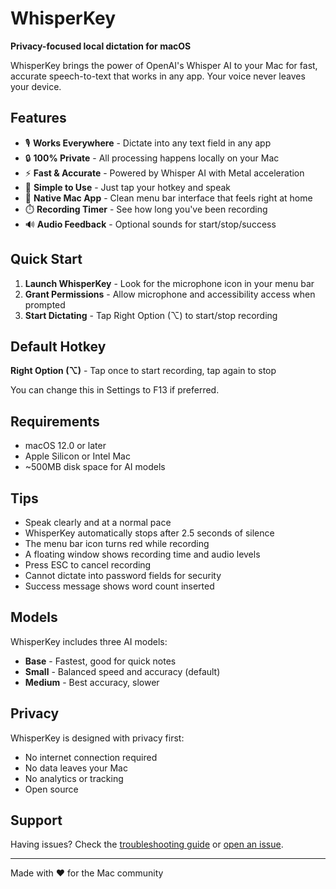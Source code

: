 # WhisperKey

**Privacy-focused local dictation for macOS**

WhisperKey brings the power of OpenAI's Whisper AI to your Mac for fast, accurate speech-to-text that works in any app. Your voice never leaves your device.

## Features

- 🎙️ **Works Everywhere** - Dictate into any text field in any app
- 🔒 **100% Private** - All processing happens locally on your Mac
- ⚡ **Fast & Accurate** - Powered by Whisper AI with Metal acceleration
- 🎯 **Simple to Use** - Just tap your hotkey and speak
- 🎨 **Native Mac App** - Clean menu bar interface that feels right at home
- ⏱️ **Recording Timer** - See how long you've been recording
- 🔊 **Audio Feedback** - Optional sounds for start/stop/success

## Quick Start

1. **Launch WhisperKey** - Look for the microphone icon in your menu bar
2. **Grant Permissions** - Allow microphone and accessibility access when prompted
3. **Start Dictating** - Tap Right Option (⌥) to start/stop recording

## Default Hotkey

**Right Option (⌥)** - Tap once to start recording, tap again to stop

You can change this in Settings to F13 if preferred.

## Requirements

- macOS 12.0 or later
- Apple Silicon or Intel Mac
- ~500MB disk space for AI models

## Tips

- Speak clearly and at a normal pace
- WhisperKey automatically stops after 2.5 seconds of silence
- The menu bar icon turns red while recording
- A floating window shows recording time and audio levels
- Press ESC to cancel recording
- Cannot dictate into password fields for security
- Success message shows word count inserted

## Models

WhisperKey includes three AI models:
- **Base** - Fastest, good for quick notes
- **Small** - Balanced speed and accuracy (default)
- **Medium** - Best accuracy, slower

## Privacy

WhisperKey is designed with privacy first:
- No internet connection required
- No data leaves your Mac
- No analytics or tracking
- Open source

## Support

Having issues? Check the [troubleshooting guide](docs/troubleshooting) or [open an issue](https://github.com/BSPLAZA/WhisperKey/issues).

---

Made with ❤️ for the Mac community
